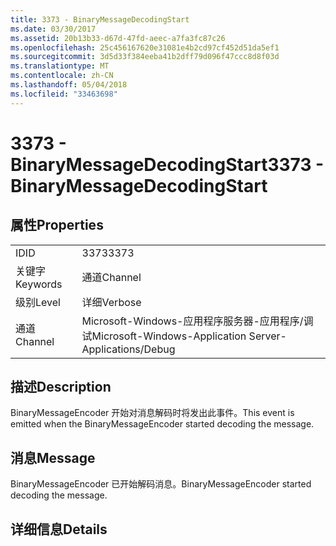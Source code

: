 ```yaml
---
title: 3373 - BinaryMessageDecodingStart
ms.date: 03/30/2017
ms.assetid: 20b13b33-d67d-47fd-aeec-a7fa3fc87c26
ms.openlocfilehash: 25c456167620e31081e4b2cd97cf452d51da5ef1
ms.sourcegitcommit: 3d5d33f384eeba41b2dff79d096f47ccc8d8f03d
ms.translationtype: MT
ms.contentlocale: zh-CN
ms.lasthandoff: 05/04/2018
ms.locfileid: "33463698"
---
```

# <a name="3373---binarymessagedecodingstart"></a><span data-ttu-id="d79a0-102">3373 - BinaryMessageDecodingStart</span><span class="sxs-lookup"><span data-stu-id="d79a0-102">3373 - BinaryMessageDecodingStart</span></span>
## <a name="properties"></a><span data-ttu-id="d79a0-103">属性</span><span class="sxs-lookup"><span data-stu-id="d79a0-103">Properties</span></span>  
  
|||  
|-|-|  
|<span data-ttu-id="d79a0-104">ID</span><span class="sxs-lookup"><span data-stu-id="d79a0-104">ID</span></span>|<span data-ttu-id="d79a0-105">3373</span><span class="sxs-lookup"><span data-stu-id="d79a0-105">3373</span></span>|  
|<span data-ttu-id="d79a0-106">关键字</span><span class="sxs-lookup"><span data-stu-id="d79a0-106">Keywords</span></span>|<span data-ttu-id="d79a0-107">通道</span><span class="sxs-lookup"><span data-stu-id="d79a0-107">Channel</span></span>|  
|<span data-ttu-id="d79a0-108">级别</span><span class="sxs-lookup"><span data-stu-id="d79a0-108">Level</span></span>|<span data-ttu-id="d79a0-109">详细</span><span class="sxs-lookup"><span data-stu-id="d79a0-109">Verbose</span></span>|  
|<span data-ttu-id="d79a0-110">通道</span><span class="sxs-lookup"><span data-stu-id="d79a0-110">Channel</span></span>|<span data-ttu-id="d79a0-111">Microsoft-Windows-应用程序服务器-应用程序/调试</span><span class="sxs-lookup"><span data-stu-id="d79a0-111">Microsoft-Windows-Application Server-Applications/Debug</span></span>|  
  
## <a name="description"></a><span data-ttu-id="d79a0-112">描述</span><span class="sxs-lookup"><span data-stu-id="d79a0-112">Description</span></span>  
 <span data-ttu-id="d79a0-113">BinaryMessageEncoder 开始对消息解码时将发出此事件。</span><span class="sxs-lookup"><span data-stu-id="d79a0-113">This event is emitted when the BinaryMessageEncoder started decoding the message.</span></span>  
  
## <a name="message"></a><span data-ttu-id="d79a0-114">消息</span><span class="sxs-lookup"><span data-stu-id="d79a0-114">Message</span></span>  
 <span data-ttu-id="d79a0-115">BinaryMessageEncoder 已开始解码消息。</span><span class="sxs-lookup"><span data-stu-id="d79a0-115">BinaryMessageEncoder started decoding the message.</span></span>  
  
## <a name="details"></a><span data-ttu-id="d79a0-116">详细信息</span><span class="sxs-lookup"><span data-stu-id="d79a0-116">Details</span></span>
